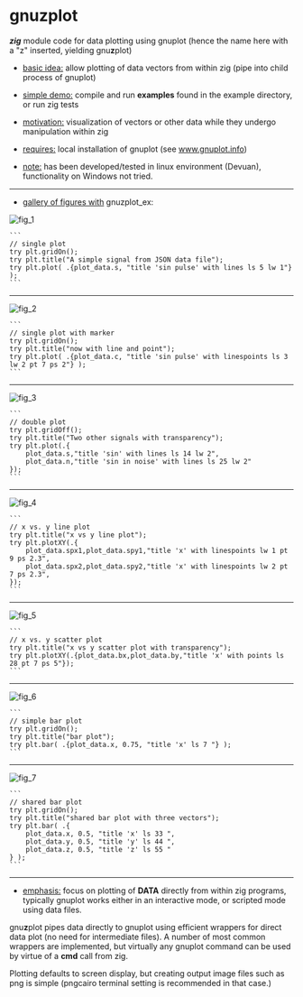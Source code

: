 # gnuzplot
***zig*** module code for data plotting using gnuplot (hence the name here with a "z" inserted, yielding gnu**z**plot)

* <ins>basic idea:</ins>    allow plotting of data vectors from within zig (pipe into child process of gnuplot)

* <ins>simple demo:</ins>    compile and run **examples** found in the example directory, or run zig tests

* <ins>motivation:</ins>    visualization of vectors or other data while they undergo manipulation within zig

* <ins>requires:</ins>    local installation of gnuplot (see www.gnuplot.info)

* <ins>note:</ins>    has been developed/tested in linux environment (Devuan), functionality on Windows not tried.

------------------

* <ins>gallery of figures with</ins> gnuzplot_ex:

![fig_1](https://user-images.githubusercontent.com/100024520/177419277-39fe3467-a5f8-4241-8f89-823acdc846f3.png)

    ```
    // single plot
    try plt.gridOn();
    try plt.title("A simple signal from JSON data file");
    try plt.plot( .{plot_data.s, "title 'sin pulse' with lines ls 5 lw 1"} );
    ```
  
------------------

![fig_2](https://user-images.githubusercontent.com/100024520/177419281-191554f6-aa3c-4f21-9772-75adbcbfab8a.png)

    ```
    // single plot with marker
    try plt.gridOn();
    try plt.title("now with line and point");
    try plt.plot( .{plot_data.c, "title 'sin pulse' with linespoints ls 3 lw 2 pt 7 ps 2"} );
    ```

------------------

![fig_3](https://user-images.githubusercontent.com/100024520/177419283-c919e99a-30d3-4a9c-8113-9646d21d352b.png)

    ```
    // double plot
    try plt.gridOff();
    try plt.title("Two other signals with transparency");
    try plt.plot(.{
        plot_data.s,"title 'sin' with lines ls 14 lw 2",
        plot_data.n,"title 'sin in noise' with lines ls 25 lw 2"
    });
    ```
    
------------------   

![fig_4](https://user-images.githubusercontent.com/100024520/177419285-aa173356-edcc-432a-9260-b75cd1b738f8.png)

    ```
    // x vs. y line plot
    try plt.title("x vs y line plot");
    try plt.plotXY(.{
        plot_data.spx1,plot_data.spy1,"title 'x' with linespoints lw 1 pt 9 ps 2.3",
        plot_data.spx2,plot_data.spy2,"title 'x' with linespoints lw 2 pt 7 ps 2.3",
    });
    ```
    
 ------------------

![fig_5](https://user-images.githubusercontent.com/100024520/177419286-c9e26ccb-3a3e-4b9d-9af7-a19ecfdd6451.png)

    ```
    // x vs. y scatter plot
    try plt.title("x vs y scatter plot with transparency");
    try plt.plotXY(.{plot_data.bx,plot_data.by,"title 'x' with points ls 28 pt 7 ps 5"});
    ```

 ------------------

![fig_6](https://user-images.githubusercontent.com/100024520/177419291-99876af8-e110-48a9-9208-135c1bcaf224.png)

    ```
    // simple bar plot
    try plt.gridOn();
    try plt.title("bar plot");
    try plt.bar( .{plot_data.x, 0.75, "title 'x' ls 7 "} );
    ```
    
 ------------------
   
![fig_7](https://user-images.githubusercontent.com/100024520/177419293-99b3bd51-bf6a-4808-aa50-bd5efd28cc38.png)

    ```
    // shared bar plot 
    try plt.gridOn();
    try plt.title("shared bar plot with three vectors");
    try plt.bar( .{
        plot_data.x, 0.5, "title 'x' ls 33 ",
        plot_data.y, 0.5, "title 'y' ls 44 ",
        plot_data.z, 0.5, "title 'z' ls 55 "
    } );
    ```
    
 ------------------ 

* <ins>emphasis:</ins>    focus on plotting of **DATA** directly from within zig programs, typically gnuplot works either in an interactive mode, or scripted mode using data files.  

gnu**z**plot pipes data directly to gnuplot using efficient wrappers for direct data plot (no need for intermediate files).  A number of most common wrappers are implemented, but virtually any gnuplot command can be used by virtue of a **cmd** call from zig.  

Plotting defaults to screen display, but creating output image files such as png is simple (pngcairo terminal setting is recommended in that case.)
